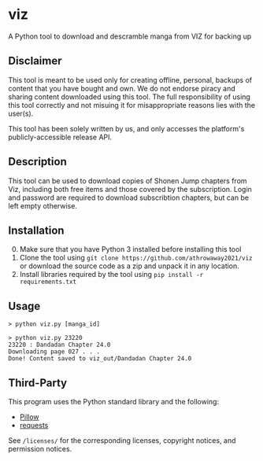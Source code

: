# viz
A Python tool to download and descramble manga from VIZ for backing up

## Disclaimer

This tool is meant to be used only for creating offline, personal, backups of content that you have bought and own. We do not endorse piracy and sharing content downloaded using this tool. The full responsibility of using this tool correctly and not misuing it for misappropriate reasons lies with the user(s).

This tool has been solely written by us, and only accesses the platform's publicly-accessible release API.

## Description

This tool can be used to download copies of Shonen Jump chapters from Viz, including both free items and those covered by the subscription. Login and password are required to download subscribtion chapters, but can be left empty otherwise.

## Installation

0. Make sure that you have Python 3 installed before installing this tool
1. Clone the tool using `git clone https://github.com/athrowaway2021/viz` or download the source code as a zip and unpack it in any location.
2. Install libraries required by the tool using `pip install -r requirements.txt`

## Usage

```
> python viz.py [manga_id]
```
```
> python viz.py 23220
23220 : Dandadan Chapter 24.0
Downloading page 027 . . .
Done! Content saved to viz_out/Dandadan Chapter 24.0
```

## Third-Party
This program uses the Python standard library and the following:
  - [Pillow](https://python-pillow.org/)
  - [requests](https://github.com/psf/requests)

See `/licenses/` for the corresponding licenses, copyright notices, and permission notices.
